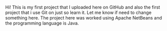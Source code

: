 Hi! This is my first project that I uploaded here on GitHub and also the first
project that i use Git on just so learn it. Let me know if need to change something here.
The project here was worked using Apache NetBeans and the programming language is Java.
